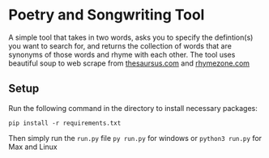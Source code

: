 # Poetry and Songwriting Tool
A simple tool that takes in two words, asks you to specify the defintion(s) you want to search for,
and returns the collection of words that are synonyms of those words and rhyme with each other.
The tool uses beautiful soup to web scrape from [thesaursus.com](https://www.thesaurus.com) and [rhymezone.com](https://www.rhymezone.com)

## Setup
Run the following command in the directory to install necessary packages:

`pip install -r requirements.txt`


Then simply run the `run.py` file
`py run.py` for windows or `python3 run.py` for Max and Linux
